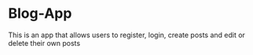 # Blog-App
This is an app that allows users to register, login, create posts and edit or delete their own posts
